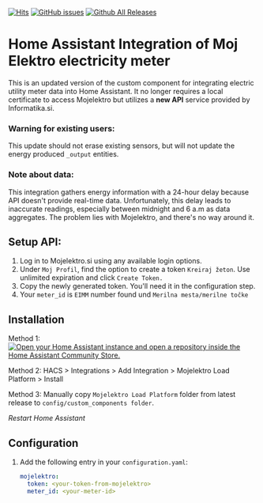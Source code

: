 [![Hits](https://hits.seeyoufarm.com/api/count/incr/badge.svg?url=https%3A%2F%2Fgithub.com%2Ffrlequ%2Fhomeassistant-mojelektro&count_bg=%2379C83D&title_bg=%23555555&icon=&icon_color=%23E7E7E7&title=hits&edge_flat=false)](https://github.com/frlequ/homeassistant-mojelektro/)
[![GitHub issues](https://img.shields.io/github/issues/frlequ/homeassistant-mojelektro)](https://github.com/frlequ/homeassistant-mojelektro/issues) [![Github All Releases](https://img.shields.io/github/downloads/frlequ/homeassistant-mojelektro/total.svg)](https://github.com/frlequ/homeassistant-mojelektro/releases/)


# Home Assistant Integration of Moj Elektro electricity meter

This is an updated version of the custom component for integrating electric utility meter data into Home Assistant. It no longer requires a local certificate to access Mojelektro but utilizes a **new API** service provided by Informatika.si.

### Warning for existing users:
This update should not erase existing sensors, but will not update the energy produced `_output` entities.

### Note about data:
This integration gathers energy information with a 24-hour delay because API doesn't provide real-time data. Unfortunately, this delay leads to inaccurate readings, especially between midnight and 6 a.m as data aggregates. The problem lies with Mojelektro, and there's no way around it.



## Setup API:

1. Log in to Mojelektro.si using any available login options.
2. Under `Moj Profil`, find the option to create a token `Kreiraj žeton`. Use unlimited expiration and click  `Create Token.`
4. Copy the newly generated token. You'll need it in the configuration step.
5. Your `meter_id` is `EIMM` number found und `Merilna mesta/merilne točke`


## Installation

Method 1: [![Open your Home Assistant instance and open a repository inside the Home Assistant Community Store.](https://my.home-assistant.io/badges/hacs_repository.svg)](https://my.home-assistant.io/redirect/hacs_repository/?owner=frlequ&repository=homeassistant-mojelektro&category=integration)

Method 2: HACS > Integrations > Add Integration > Mojelektro Load Platform > Install

Method 3: Manually copy `Mojelektro Load Platform` folder from latest release to `config/custom_components folder`.

_Restart Home Assistant_

## Configuration

1. Add the following entry in your `configuration.yaml`:
   
    ```yaml
    mojelektro:
      token: <your-token-from-mojelektro>
      meter_id: <your-meter-id>
    ```
